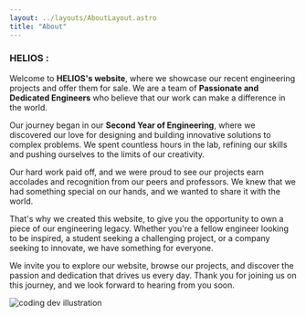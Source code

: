 ```yaml
---
layout: ../layouts/AboutLayout.astro
title: "About"
---
```


### HELIOS :

Welcome to <b>HELIOS's website</b>, where we showcase our recent engineering projects and offer them for sale. We are a team of <b>Passionate and Dedicated Engineers</b> who believe that our work can make a difference in the world.

Our journey began in our <b>Second Year of Engineering</b>, where we discovered our love for designing and building innovative solutions to complex problems. We spent countless hours in the lab, refining our skills and pushing ourselves to the limits of our creativity.

Our hard work paid off, and we were proud to see our projects earn accolades and recognition from our peers and professors. We knew that we had something special on our hands, and we wanted to share it with the world.

That's why we created this website, to give you the opportunity to own a piece of our engineering legacy. Whether you're a fellow engineer looking to be inspired, a student seeking a challenging project, or a company seeking to innovate, we have something for everyone.

We invite you to explore our website, browse our projects, and discover the passion and dedication that drives us every day. Thank you for joining us on this journey, and we look forward to hearing from you soon.

<div>
  <img src="/assets/dev.svg" class="sm:w-1/2 mx-auto" alt="coding dev illustration">
</div>
